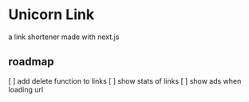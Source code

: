 # Unicorn Link
a link shortener made with next.js

## roadmap
[ ] add delete function to links
[ ] show stats of links
[ ] show ads when loading url
